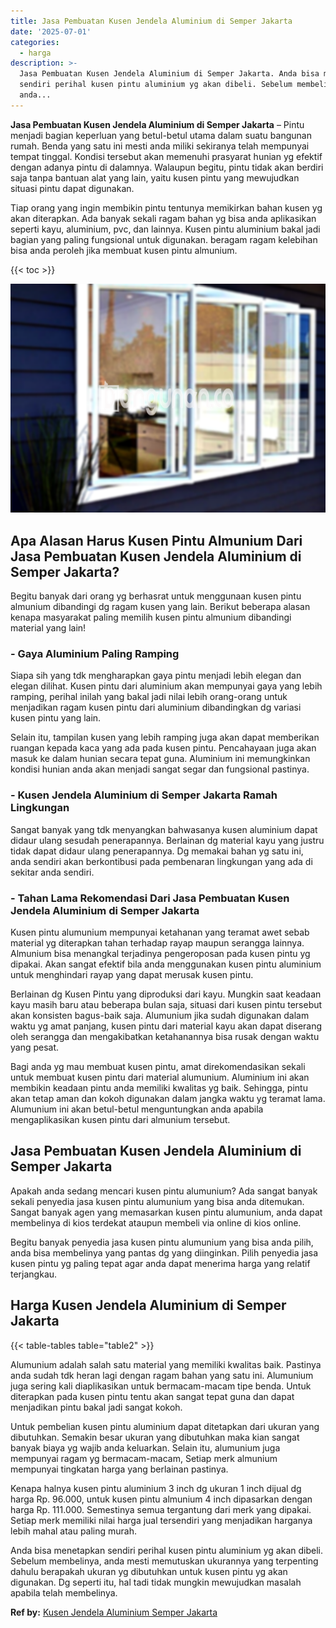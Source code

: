 ```yaml
---
title: Jasa Pembuatan Kusen Jendela Aluminium di Semper Jakarta
date: '2025-07-01'
categories:
  - harga
description: >-
  Jasa Pembuatan Kusen Jendela Aluminium di Semper Jakarta. Anda bisa menetapkan
  sendiri perihal kusen pintu aluminium yg akan dibeli. Sebelum membelinya,
  anda...
---
```


**Jasa Pembuatan Kusen Jendela Aluminium di Semper Jakarta** – Pintu menjadi bagian keperluan yang betul-betul utama dalam suatu bangunan rumah. Benda yang satu ini mesti anda miliki sekiranya telah mempunyai tempat tinggal. Kondisi tersebut akan memenuhi prasyarat hunian yg efektif dengan adanya pintu di dalamnya. Walaupun begitu, pintu tidak akan berdiri saja tanpa bantuan alat yang lain, yaitu kusen pintu yang mewujudkan situasi pintu dapat digunakan.

Tiap orang yang ingin membikin pintu tentunya memikirkan bahan kusen yg akan diterapkan. Ada banyak sekali ragam bahan yg bisa anda aplikasikan seperti kayu, aluminium, pvc, dan lainnya. Kusen pintu aluminium bakal jadi bagian yang paling fungsional untuk digunakan. beragam ragam kelebihan bisa anda peroleh jika membuat kusen pintu almunium.

{{< toc >}}

![Jasa Pembuatan Kusen Jendela Aluminium di Semper Jakarta](/images/harga-kusen-jendela-alumunium-19.png)

## Apa Alasan Harus Kusen Pintu Almunium Dari Jasa Pembuatan Kusen Jendela Aluminium di Semper Jakarta?

Begitu banyak dari orang yg berhasrat untuk menggunaan kusen pintu almunium dibandingi dg ragam kusen yang lain. Berikut beberapa alasan kenapa masyarakat paling memilih kusen pintu almunium dibandingi material yang lain!

### \- Gaya Aluminium Paling Ramping

Siapa sih yang tdk mengharapkan gaya pintu menjadi lebih elegan dan elegan dilihat. Kusen pintu dari aluminium akan mempunyai gaya yang lebih ramping, perihal inilah yang bakal jadi nilai lebih orang-orang untuk menjadikan ragam kusen pintu dari aluminium dibandingkan dg variasi kusen pintu yang lain.

Selain itu, tampilan kusen yang lebih ramping juga akan dapat memberikan ruangan kepada kaca yang ada pada kusen pintu. Pencahayaan juga akan masuk ke dalam hunian secara tepat guna. Aluminium ini memungkinkan kondisi hunian anda akan menjadi sangat segar dan fungsional pastinya.

### \- Kusen Jendela Aluminium di Semper Jakarta Ramah Lingkungan

Sangat banyak yang tdk menyangkan bahwasanya kusen aluminium dapat didaur ulang sesudah penerapannya. Berlainan dg material kayu yang justru tidak dapat didaur ulang penerapannya. Dg memakai bahan yg satu ini, anda sendiri akan berkontibusi pada pembenaran lingkungan yang ada di sekitar anda sendiri.

### \- Tahan Lama Rekomendasi Dari Jasa Pembuatan Kusen Jendela Aluminium di Semper Jakarta

Kusen pintu alumunium mempunyai ketahanan yang teramat awet sebab material yg diterapkan tahan terhadap rayap maupun serangga lainnya. Almunium bisa menangkal terjadinya pengeroposan pada kusen pintu yg dipakai. Akan sangat efektif bila anda menggunakan kusen pintu aluminium untuk menghindari rayap yang dapat merusak kusen pintu.

Berlainan dg Kusen Pintu yang diproduksi dari kayu. Mungkin saat keadaan kayu masih baru atau beberapa bulan saja, situasi dari kusen pintu tersebut akan konsisten bagus-baik saja. Alumunium jika sudah digunakan dalam waktu yg amat panjang, kusen pintu dari material kayu akan dapat diserang oleh serangga dan mengakibatkan ketahanannya bisa rusak dengan waktu yang pesat.

Bagi anda yg mau membuat kusen pintu, amat direkomendasikan sekali untuk membuat kusen pintu dari material alumunium. Aluminium ini akan membikin keadaan pintu anda memiliki kwalitas yg baik. Sehingga, pintu akan tetap aman dan kokoh digunakan dalam jangka waktu yg teramat lama. Alumunium ini akan betul-betul menguntungkan anda apabila mengaplikasikan kusen pintu dari almunium tersebut.

## Jasa Pembuatan Kusen Jendela Aluminium di Semper Jakarta

Apakah anda sedang mencari kusen pintu alumunium? Ada sangat banyak sekali penyedia jasa kusen pintu alumunium yang bisa anda ditemukan. Sangat banyak agen yang memasarkan kusen pintu alumunium, anda dapat membelinya di kios terdekat ataupun membeli via online di kios online.

Begitu banyak penyedia jasa kusen pintu alumunium yang bisa anda pilih, anda bisa membelinya yang pantas dg yang diinginkan. Pilih penyedia jasa kusen pintu yg paling tepat agar anda dapat menerima harga yang relatif terjangkau.

## Harga Kusen Jendela Aluminium di Semper Jakarta

{{< table-tables table="table2" >}}

Alumunium adalah salah satu material yang memiliki kwalitas baik. Pastinya anda sudah tdk heran lagi dengan ragam bahan yang satu ini. Alumunium juga sering kali diaplikasikan untuk bermacam-macam tipe benda. Untuk diterapkan pada kusen pintu tentu akan sangat tepat guna dan dapat menjadikan pintu bakal jadi sangat kokoh.

Untuk pembelian kusen pintu aluminium dapat ditetapkan dari ukuran yang dibutuhkan. Semakin besar ukuran yang dibutuhkan maka kian sangat banyak biaya yg wajib anda keluarkan. Selain itu, alumunium juga mempunyai ragam yg bermacam-macam, Setiap merk almunium mempunyai tingkatan harga yang berlainan pastinya.

Kenapa halnya kusen pintu aluminium 3 inch dg ukuran 1 inch dijual dg harga Rp. 96.000, untuk kusen pintu almunium 4 inch dipasarkan dengan harga Rp. 111.000. Semestinya semua tergantung dari merk yang dipakai. Setiap merk memiliki nilai harga jual tersendiri yang menjadikan harganya lebih mahal atau paling murah.

Anda bisa menetapkan sendiri perihal kusen pintu aluminium yg akan dibeli. Sebelum membelinya, anda mesti memutuskan ukurannya yang terpenting dahulu berapakah ukuran yg dibutuhkan untuk kusen pintu yg akan digunakan. Dg seperti itu, hal tadi tidak mungkin mewujudkan masalah apabila telah membelinya.

**Ref by:** [Kusen Jendela Aluminium Semper Jakarta](https://id.wikipedia.org/wiki/Kusen)
